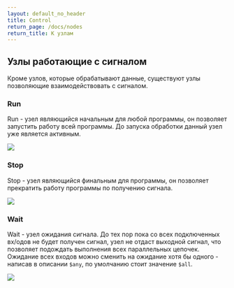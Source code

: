 ```yaml
---
layout: default_no_header
title: Control
return_page: /docs/nodes
return_title: К узлам
---
```

## Узлы работающие с сигналом

Кроме узлов, которые обрабатывают данные, существуют узлы позволяющие взаимодействовать с сигналом.

### Run

Run - узел являющийся начальным для любой программы, он позволяет запустить работу всей программы. 
До запуска обработки данный узел уже является активным. 

<img class="img-node" src="{{site.baseurl}}/resources/docs/nodes/control/01_run.png"/>

### Stop

Stop - узел являющийся финальным для программы, он позволяет прекратить работу программы по получению сигнала. 

<img class="img-node" src="{{site.baseurl}}/resources/docs/nodes/control/02_stop.png"/>

### Wait

Wait - узел ожидания сигнала. До тех пор пока со всех подключенных вх/одов не будет получен сигнал, узел не отдаст 
выходной сигнал, что позволяет подождать выполнения всех параллельных цепочек. Ожидание всех входов можно сменить
на ожидание хотя бы одного - написав в описании `$any`, по умолчанию стоит значение `$all`. 

<img class="img-node" src="{{site.baseurl}}/resources/docs/nodes/control/03_wait.png"/>

[index]: {{site.baseurl}}/index
[tutorials]: {{site.baseurl}}/tutorials#content
[docs]: {{site.baseurl}}/docs#content
[drawio]: https://app.diagrams.net/?splash=0&libs=0&clibs=Uhttps://raw.githubusercontent.com/octo-gone/sync-execution/master/resources/base.drawio;Uhttps://raw.githubusercontent.com/octo-gone/sync-execution/master/resources/structure.drawio
[replit]: https://repl.it/github/octo-gone/sync-execution